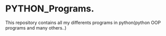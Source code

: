 # PYTHON_Programs.
This repository  contains all my differents programs in python(python OOP programs  and many others..)
